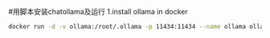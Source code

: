 #用脚本安装chatollama及运行
1.install ollama in docker
```bash
docker run -d -v ollama:/root/.ollama -p 11434:11434 --name ollama ollama/ollama
